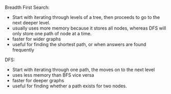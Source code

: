 <!-- BFS vs DFS -->

Breadth First Search: 
- Start with iterating through levels of a tree, then proceeds to go to the next deeper level.
- usually uses more memory because it stores all nodes, whereas DFS will only store one path of node at a time. 
- faster for wider graphs
- useful for finding the shortest path, or when answers are found frequently

DFS: 
- Start with iterating through one path, the moves on to the next level
- uses less memory than BFS vice versa
- faster for deeper graphs
- useful for finding whether a path exists for two nodes. 